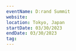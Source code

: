 ```yaml
---
eventName: D:rand Summit 
website:
location: Tokyo, Japan
startDate: 03/30/2023
endDate: 03/30/2023
tag: 
---
```

